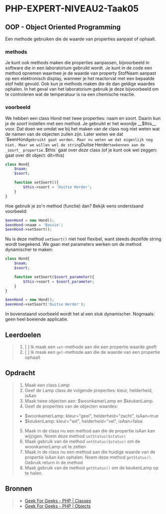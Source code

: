 # PHP-EXPERT-NIVEAU2-Taak05

## OOP - Object Oriented Programming

Een methode gebruiken die de waarde van properties aanpast of ophaalt.

### methods
Je kunt ook methods maken die properties aanpassen, bijvoorbeeld in software die in een laboratorium gebruikt wordt. Je kunt in de code een method opnemen waarmee je de waarde van property StofNaam aanpast op een elektronisch display, wanneer je het reactorvat met een bepaalde stof hebt gevuld. Ook kun je methods maken die de dan geldige waardes ophalen. In het geval van het laboratorium gebruik je deze bijvoorbeeld om te controleren wat de temperatuur is na een chemische reactie.

### voorbeeld
We hebben een class Hond met twee properties: naam en soort. Daarin kun je de _soort_ instellen met een method. Je gebruikt er het woordje __$this__ voor. Dat doen we omdat we bij het maken van de class nog niet weten wat de namen van de objecten zullen zijn. Later weten we dat `$eenHond` gebruikt gaat worden. Maar nu weten we dat eigenlijk nog niet. Maar we willen wel de string `Duitse Herder` toekennen aan de _soort_ propertie. `$this` gaat over _deze_ class (of je kunt ook wel zeggen: gaat over dit object: dit=this)

```php
class Hond{
    $naam;
    $soort;

    function setSoort(){ 
        $this->soort = 'Duitse Herder';
    }
}
```
Hoe gebruik je zo'n method (functie) dan? Bekijk eens onderstaand voorbeeld:
```php
$eenHond = new Hond();
$eenHond->naam = 'Bassie';
$eenHond->setSoort();
```
Nu is deze method `setSoort()` niet heel flexibel, want steeds dezelfde string wordt toegekend. We gaan met parameters werken om de method dynamischer te maken:

```php
class Hond{
    $naam;
    $soort;

    function setSoort($soort_parameter){ 
        $this->soort = $soort_parameter;
    }
}

$eenHond = new Hond();
$eenHond->setSoort('Duitse Herder');
```
In bovenstaand voorbeeld wordt het al een stuk dynamischer. Nogmaals: geen heel boeiende applicatie.

## Leerdoelen

> 1. [ ] Ik maak een `set`-methode aan die een propertie waarde geeft
> 2. [ ] Ik maak een `get`-methode aan die de waarde van een propertie ophaalt

## Opdracht

> 1. Maak een class _Lamp_
> 2. Geef de Lamp class de volgende properties: kleur, helderheid, isAan
> 3. Maak twee objecten aan: $woonkamerLamp en $keukenLamp. 
> 4. Geef de properties van de objecten waardes: 
> - $woonkamerLamp: kleur="geel", helderheid="zacht", isAan=true
> - $keukenLamp: kleur="wit", helderheid="vel", isAan=false
> 5. Maak in de class nu een method aan die de propertie isAan kan wijzigen. Noem deze method `setStatus($status)`
> 6. Maak gebruik van de method `setStatus($status)` om de woonkamerLamp uit te zetten
> 7. Maak in de class nu een method aan die huidige waarde van de propertie isAan kan ophalen. Noem deze method `getStatus()`.  Gebruik return in de method
> 8. Maak gebruik van de method `getStatus()` om de keukenLamp op te halen.



## Bronnen

> * [Geek For Geeks - PHP | Classes](https://www.geeksforgeeks.org/php-classes/)
> * [Geek For Geeks - PHP | Objects](https://www.geeksforgeeks.org/php-objects/)
